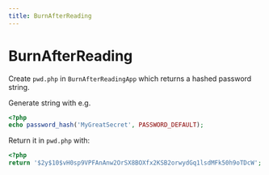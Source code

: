 ```yaml
---
title: BurnAfterReading
---
```


# BurnAfterReading

Create ```pwd.php``` in ```BurnAfterReadingApp``` which returns a hashed password string.

Generate string with e.g.

```php
<?php
echo password_hash('MyGreatSecret', PASSWORD_DEFAULT);
```

Return it in ```pwd.php``` with:

```php
<?php
return '$2y$10$vH0sp9VPFAnAnw2OrSX8BOXfx2KSB2orwydGq1lsdMFk50h9oTDcW';
```
